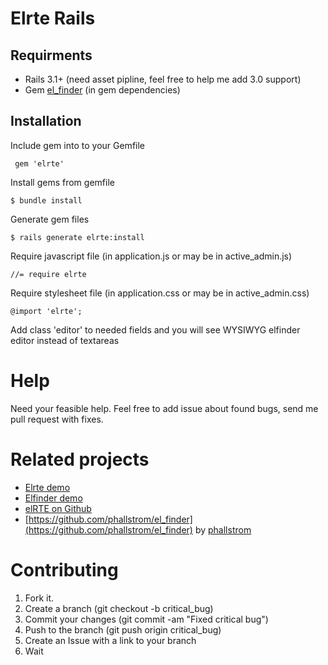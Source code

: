 Elrte Rails
===========

Requirments
-----------

* Rails 3.1+ (need asset pipline, feel free to help me add 3.0 support)
* Gem [el_finder](https://github.com/phallstrom/el_finder) (in gem dependencies)

Installation
------------

Include gem into to your Gemfile

     gem 'elrte'

Install gems from gemfile

    $ bundle install

Generate gem files

    $ rails generate elrte:install

Require javascript file (in application.js or may be in active_admin.js)

    //= require elrte

Require stylesheet file (in application.css or may be in active_admin.css)

    @import 'elrte';

Add class 'editor' to needed fields and you will see WYSIWYG elfinder editor instead of textareas

Help
== 

Need your feasible help. Feel free to add issue about found bugs, send me pull request with fixes.

Related projects
== 

* [Elrte demo](http://elrte.org/demo)
* [Elfinder demo](http://elfinder.org/)
* [elRTE on Github](https://github.com/Studio-42/elRTE)
* [https://github.com/phallstrom/el_finder](https://github.com/phallstrom/el_finder) by [phallstrom](https://github.com/phallstrom)

Contributing
== 

1. Fork it.
2. Create a branch (git checkout -b critical_bug)
3. Commit your changes (git commit -am "Fixed critical bug")
4. Push to the branch (git push origin critical_bug)
5. Create an Issue with a link to your branch
6. Wait